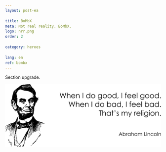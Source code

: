 ```yaml
---
layout: post-ea

title: BoMbX
meta: Not real reality. BoMbX.
logo: nrr.png
order: 2

category: heroes

lang: en
ref: bombx
---
```


Section upgrade.

<a data-fancybox="gallery" href="/img/programming/Lincoln.png"><img src="/img/programming/Lincoln.png" alt=""></a>
